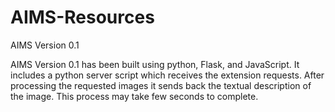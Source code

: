 # AIMS-Resources

 AIMS Version 0.1

AIMS Version 0.1 has been built using python, Flask, and JavaScript. It includes a python server script which receives the extension requests. After processing the requested images it sends back the textual description of the image. This process may take few seconds to complete.
